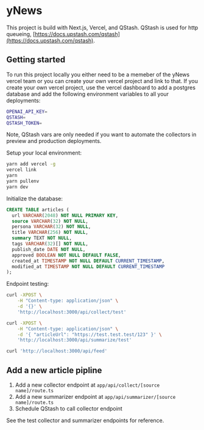 # yNews

This project is build with Next.js, Vercel, and QStash. QStash is used for http queueing, [https://docs.upstash.com/qstash](https://docs.upstash.com/qstash).


## Getting started
To run this project locally you either need to be a memeber of the yNews vercel team or you can create your own vercel project and link to that. If you create your own vercel project, use the vercel dashboard to add a postgres database and add the following environment variables to all your deployments:
```bash
OPENAI_API_KEY=
QSTASH=
QSTASH_TOKEN=
```
Note, QStash vars are only needed if you want to automate the collectors in preview and production deployments.

Setup your local environment:
```bash
yarn add vercel -g
vercel link
yarn
yarn pullenv
yarn dev
```

Initialize the database:
```sql
CREATE TABLE articles (
  url VARCHAR(2048) NOT NULL PRIMARY KEY,
  source VARCHAR(32) NOT NULL,
  persona VARCHAR(32) NOT NULL,
  title VARCHAR(256) NOT NULL,
  summary TEXT NOT NULL,
  tags VARCHAR(32)[] NOT NULL,
  publish_date DATE NOT NULL,
  approved BOOLEAN NOT NULL DEFAULT FALSE,
  created_at TIMESTAMP NOT NULL DEFAULT CURRENT_TIMESTAMP,
  modified_at TIMESTAMP NOT NULL DEFAULT CURRENT_TIMESTAMP
);
```

Endpoint testing:
```bash
curl -XPOST \
    -H "Content-type: application/json" \
    -d '{}' \
    'http://localhost:3000/api/collect/test'

curl -XPOST \
    -H "Content-type: application/json" \
    -d '{ "articleUrl": "https://test.test.test/123" }' \
    'http://localhost:3000/api/summarize/test'

curl 'http://localhost:3000/api/feed'
```

## Add a new article pipline
1. Add a new collector endpoint at `app/api/collect/[source name]/route.ts`
2. Add a new summarizer endpoint at `app/api/summarizer/[source name]/route.ts`
3. Schedule QStash to call collector endpoint

See the test collector and summarizer endpoints for reference.
